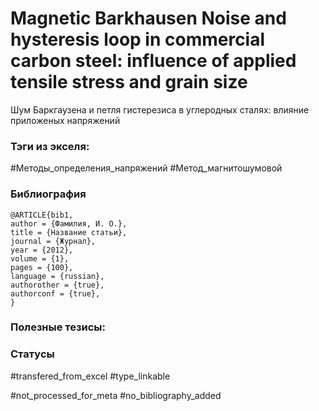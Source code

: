 # Magnetic Barkhausen Noise and hysteresis loop in commercial carbon steel: influence of applied tensile stress and grain size

Шум Баркгаузена и петля гистерезиса в углеродных сталях: влияние приложеных напряжений

### Тэги из экселя:
#Методы_определения_напряжений 
#Метод_магнитошумовой 

### Библиография
```
@ARTICLE{bib1,
author = {Фамилия, И. О.},
title = {Название статьи},
journal = {Журнал},
year = {2012},
volume = {1},
pages = {100},
language = {russian},
authorother = {true},
authorconf = {true},
}
```

### Полезные тезисы:

### Статусы
#transfered_from_excel 
#type_linkable 

#not_processed_for_meta
#no_bibliography_added